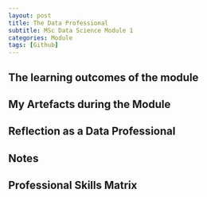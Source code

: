 ```yaml
---
layout: post
title: The Data Professional
subtitle: MSc Data Science Module 1
categories: Module
tags: [Github]
---
```


## The learning outcomes of the module

## My Artefacts during the Module 

## Reflection as a Data Professional 

## Notes 

## Professional Skills Matrix 
